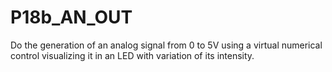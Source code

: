 # P18b_AN_OUT

Do the generation of an analog signal from 0 to 5V using a virtual numerical control visualizing it in an LED with variation of its intensity.
